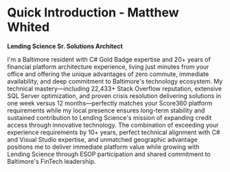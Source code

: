 # Quick Introduction - Matthew Whited
**Lending Science Sr. Solutions Architect**

I'm a Baltimore resident with C# Gold Badge expertise and 20+ years of financial platform architecture experience, living just minutes from your office and offering the unique advantages of zero commute, immediate availability, and deep commitment to Baltimore's technology ecosystem. My technical mastery—including 22,433+ Stack Overflow reputation, extensive SQL Server optimization, and proven crisis resolution delivering solutions in one week versus 12 months—perfectly matches your Score360 platform requirements while my local presence ensures long-term stability and sustained contribution to Lending Science's mission of expanding credit access through innovative technology. The combination of exceeding your experience requirements by 10+ years, perfect technical alignment with C# and Visual Studio expertise, and unmatched geographic advantage positions me to deliver immediate platform value while growing with Lending Science through ESOP participation and shared commitment to Baltimore's FinTech leadership.